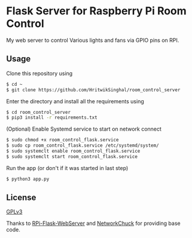 # Flask Server for Raspberry Pi Room Control

My web server to control Various lights and fans via GPIO pins on RPI.

## Usage

Clone this repository using

```sh
$ cd ~
$ git clone https://github.com/HritwikSinghal/room_control_server
```

Enter the directory and install all the requirements using

```sh
$ cd room_control_server
$ pip3 install -r requirements.txt
```


(Optional) Enable Systemd service to start on network connect

```sh
$ sudo chmod +x room_control_flask.service
$ sudo cp room_control_flask.service /etc/systemd/system/
$ sudo systemclt enable room_control_flask.service
$ sudo systemclt start room_control_flask.service
```

Run the app (or don't if it was started in last step)

```sh
$ python3 app.py
```

## License

[GPLv3](/LICENSE)

Thanks to [RPi-Flask-WebServer](https://github.com/Mjrovai/RPi-Flask-WebServer) and 
[NetworkChuck](https://github.com/theNetworkChuck/NetworkChuck) for providing base code.  
